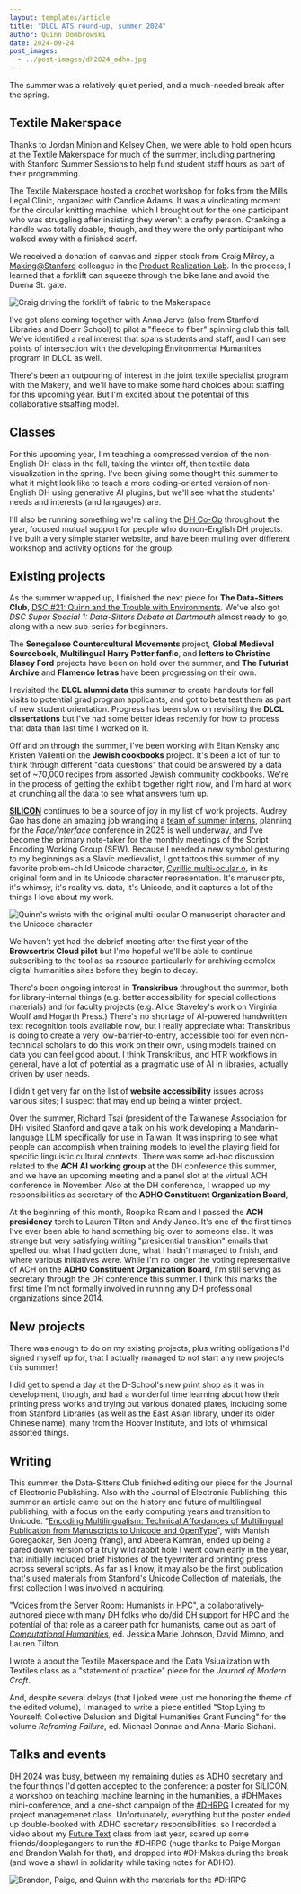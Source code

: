 ```yaml
---
layout: templates/article
title: "DLCL ATS round-up, summer 2024"
author: Quinn Dombrowski
date: 2024-09-24
post_images:
  - ../post-images/dh2024_adho.jpg
---
```


The summer was a relatively quiet period, and a much-needed break after the spring. 

## Textile Makerspace

Thanks to Jordan Minion and Kelsey Chen, we were able to hold open hours at the Textile Makerspace for much of the summer, including partnering with Stanford Summer Sessions to help fund student staff hours as part of their programming.

The Textile Makerspace hosted a crochet workshop for folks from the Mills Legal Clinic, organized with Candice Adams. It was a vindicating moment for the circular knitting machine, which I brought out for the one participant who was struggling after insisting they weren't a crafty person. Cranking a handle was totally doable, though, and they were the only participant who walked away with a finished scarf.

We received a donation of canvas and zipper stock from Craig Milroy, a [Making@Stanford](https://making.stanford.edu/) colleague in the [Product Realization Lab](https://productrealization.stanford.edu/). In the process, I learned that a forklift can squeeze through the bike lane and avoid the Duena St. gate.

![Craig driving the forklift of fabric to the Makerspace](../post-images/makerspace_forklift.jpg)

I've got plans coming together with Anna Jerve (also from Stanford Libraries and Doerr School) to pilot a "fleece to fiber" spinning club this fall. We've identified a real interest that spans students and staff, and I can see points of intersection with the developing Environmental Humanities program in DLCL as well.

There's been an outpouring of interest in the joint textile specialist program with the Makery, and we'll have to make some hard choices about staffing for this upcoming year. But I'm excited about the potential of this collaborative stsaffing model.

## Classes

For this upcoming year, I'm teaching a compressed version of the non-English DH class in the fall, taking the winter off, then textile data visualization in the spring. I've been giving some thought this summer to what it might look like to teach a more coding-oriented version of non-English DH using generative AI plugins, but we'll see what the students' needs and interests (and langauges) are.

I'll also be running something we're calling the [DH Co-Op](https://dhcoop.stanford.edu/) throughout the year, focused mutual support for people who do non-English DH projects. I've built a very simple starter website, and have been mulling over different workshop and activity options for the group.

## Existing projects

As the summer wrapped up, I finished the next piece for **The Data-Sitters Club**, [DSC #21: Quinn and the Trouble with Environments](https://datasittersclub.github.io/site/dsc21.html). We've also got *DSC Super Special 1: Data-Sitters Debate at Dartmouth* almost ready to go, along with a new sub-series for beginners.

The **Senegalese Countercultural Movements** project, **Global Medieval Sourcebook**, **Multilingual Harry Potter fanfic**, and **letters to Christine Blasey Ford** projects have been on hold over the summer, and **The Futurist Archive** and **Flamenco letras** have been progressing on their own.

I revisited the **DLCL alumni data** this summer to create handouts for fall visits to potential grad program applicants, and got to beta test them as part of new student orientation. Progress has been slow on revisiting the **DLCL dissertations** but I've had some better ideas recently for how to process that data than last time I worked on it.

Off and on through the summer, I've been working with Eitan Kensky and Kristen Vallenti on the **Jewish cookbooks** project. It's been a lot of fun to think through different "data questions" that could be answered by a data set of ~70,000 recipes from assorted Jewish community cookbooks. We're in the process of getting the exhibit together right now, and I'm hard at work at crunching all the data to see what answers turn up.

**[SILICON](https://silicon.stanford.edu/)** continues to be a source of joy in my list of work projects. Audrey Gao has done an amazing job wrangling a [team of summer interns](https://silicon.stanford.edu/2024-silicon-unicode-interns/), planning for the *Face/Interface* conference in 2025 is well underway, and I've become the primary note-taker for the monthly meetings of the Script Encoding Working Group (SEW). Because I needed a new symbol gesturing to my beginnings as a Slavic medievalist, I got tattoos this summer of my favorite problem-child Unicode character, [Cyrillic multi-ocular o](https://en.wikipedia.org/wiki/Cyrillic_O_variants#Multiocular_O), in its original form and in its Unicode character representation. It's manuscripts, it's whimsy, it's reality vs. data, it's Unicode, and it captures a lot of the things I love about my work.

![Quinn's wrists with the original multi-ocular O manuscript character and the Unicode character](../post-images/quinn_unicode_tattoo.jpg)

We haven't yet had the debrief meeting after the first year of the **Browsertrix Cloud pilot** but I'mo hopeful we'll be able to continue subscribing to the tool as sa resource particularly for archiving complex digital humanities sites before they begin to decay.

There's been ongoing interest in **Transkribus** throughout the summer, both for library-internal things (e.g. better accessibility for special collections materials) and for faculty projects (e.g. Alice Staveley's work on Virginia Woolf and Hogarth Press.) There's no shortage of AI-powered handwritten text recognition tools available now, but I really appreciate what Transkribus is doing to create a very low-barrier-to-entry, accessible tool for even non-technical scholars to do this work on their own, using models trained on data you can feel good about. I think Transkribus, and HTR workflows in general, have a lot of potential as a pragmatic use of AI in libraries, actually driven by user needs.

I didn't get very far on the list of **website accessibility** issues across various sites; I suspect that may end up being a winter project. 

Over the summer, Richard Tsai (president of the Taiwanese Association for DH) visited Stanford and gave a talk on his work developing a Mandarin-language LLM specifically for use in Taiwan. It was inspiring to see what people can accomplish when training models to level the playing field for specific linguistic cultural contexts. There was some ad-hoc discussion related to the **ACH AI working group** at the DH conference this summer, and we have an upcoming meeting and a panel slot at the virtual ACH conference in November. Also at the DH conference, I wrapped up my responsibilities as secretary of the **ADHO Constituent Organization Board**, 

At the beginning of this month, Roopika Risam and I passed the **ACH presidency** torch to Lauren Tilton and Andy Janco. It's one of the first times I've ever been able to hand something big over to someone else. It was strange but very satisfying writing "presidential transition" emails that spelled out what I had gotten done, what I hadn't managed to finish, and where various initiatives were. While I'm no longer the voting representative of ACH on the **ADHO Constituent Organization Board**, I'm still serving as secretary through the DH conference this summer. I think this marks the first time I'm not formally involved in running any DH professional organizations since 2014.


## New projects

There was enough to do on my existing projects, plus writing obligations I'd signed myself up for, that I actually managed to not start any new projects this summer!

I did get to spend a day at the D-School's new print shop as it was in development, though, and had a wonderful time learning about how their printing press works and trying out various donated plates, including some from Stanford Libraries (as well as the East Asian library, under its older Chinese name), many from the Hoover Institute, and lots of whimsical assorted things.

## Writing

This summer, the Data-Sitters Club finished editing our piece for the Journal of Electronic Publishing. Also with the Journal of Electronic Publishing, this summer an article came out on the history and future of multilingual publishing, with a focus on the early computing years and transition to Unicode. "[Encoding Multilingualism: Technical Affordances of Multilingual Publication from Manuscripts to Unicode and OpenType](https://journals.publishing.umich.edu/jep/article/id/5528/)", with Manish Goregaokar, Ben Joeng (Yang), and Abeera Kamran, ended up being a pared down version of a truly wild rabbit hole I went down early in the year, that initially included brief histories of the tyewriter and printing press across several scripts. As far as I know, it may also be the first publication that's used materials from Stanford's Unicode Collection of materials, the first collection I was involved in acquiring.

"Voices from the Server Room: Humanists in HPC", a collaboratively-authored piece with many DH folks who do/did DH support for HPC and the potential of that role as a career path for humanists, came out as part of *[Computational Humanities](https://www.upress.umn.edu/9781517915988/computational-humanities/)*, ed. Jessica Marie Johnson, David Mimno, and Lauren Tilton. 

I wrote a about the Textile Makerspace and the Data Vsiualization with Textiles class as a "statement of practice" piece for the *Journal of Modern Craft*.

And, despite several delays (that I joked were just me honoring the theme of the edited volume), I managed to write a piece entitled "Stop Lying to Yourself: Collective Delusion and Digital Humanities Grant Funding" for the volume *Reframing Failure*, ed. Michael Donnae and Anna-Maria Sichani.

## Talks and events

DH 2024 was busy, between my remaining duties as ADHO secretary and the four things I'd gotten accepted to the conference: a poster for SILICON, a workshop on teaching machine learning in the humanities, a #DHMakes mini-conference, and a one-shot campaign of the [#DHRPG](https://dhrpg.github.io/) I created for my project managemenet class. Unfortunately, everything but the poster ended up double-booked with ADHO secretary responsibilities, so I recorded a video about my [Future Text](https://github.com/quinnanya/future-text) class from last year, scared up some friends/dopplegangers to run the #DHRPG (huge thanks to Paige Morgan and Brandon Walsh for that), and dropped into #DHMakes during the break (and wove a shawl in solidarity while taking notes for ADHO).

![Brandon, Paige, and Quinn with the materials for the #DHRPG](../post-images/dh2024_dhrpg.jpg)
